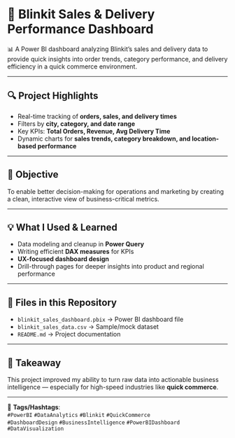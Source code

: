# 🚀 Blinkit Sales & Delivery Performance Dashboard

📊 A Power BI dashboard analyzing Blinkit’s sales and delivery data to provide quick insights into order trends, category performance, and delivery efficiency in a quick commerce environment.

---

## 🔍 Project Highlights
- Real-time tracking of **orders, sales, and delivery times**  
- Filters by **city, category, and date range**  
- Key KPIs: **Total Orders, Revenue, Avg Delivery Time**  
- Dynamic charts for **sales trends, category breakdown, and location-based performance**  

---

## 🎯 Objective
To enable better decision-making for operations and marketing by creating a clean, interactive view of business-critical metrics.  

---

## 💡 What I Used & Learned
- Data modeling and cleanup in **Power Query**  
- Writing efficient **DAX measures** for KPIs  
- **UX-focused dashboard design**  
- Drill-through pages for deeper insights into product and regional performance  

---

## 📂 Files in this Repository
- `blinkit_sales_dashboard.pbix` → Power BI dashboard file  
- `blinkit_sales_data.csv` → Sample/mock dataset  
- `README.md` → Project documentation  

---

## 📌 Takeaway
This project improved my ability to turn raw data into actionable business intelligence — especially for high-speed industries like **quick commerce**.  

---

🔖 **Tags/Hashtags**:  
`#PowerBI` `#DataAnalytics` `#Blinkit` `#QuickCommerce`  
`#DashboardDesign` `#BusinessIntelligence` `#PowerBIDashboard` `#DataVisualization`
